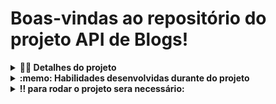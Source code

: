 # Boas-vindas ao repositório do projeto API de Blogs!

<details>
  <summary><strong>👨‍💻 Detalhes do projeto</strong></summary><br />

  Blogs API é uma API e um banco de dados para a produção de conteúdo para um blog! 

  onde foi desenvolvida uma aplicação em `Node.js` usando o pacote `sequelize` para fazer um `CRUD` de posts desevolvendo:

  1. endpoints que estarão conectados ao seu banco de dados seguindo os princípios do REST;

  2. um post onde é necessário usuário e login, portanto será trabalhada a **relação entre** `user` e `post`; 

  3. a utilização de categorias para os posts, trabalhando, assim, a **relação de** `posts` para `categories` e de `categories` para `posts`.

<br />
</details>
<details>
  <summary><strong>:memo: Habilidades desenvolvidas durante do projeto</strong></summary><br />

  Nesse projeto, foi capaz de:

  - Utilizar sequelize
  - Utilizar methodos GET POST DELETE PUT 
  - Utilizar um banco de dados dinamico
  - Vlidar senhas utilizando jwt
  - Vlidar inputs utilizando joi
  - Utilizar arquitetura Model Service Controller
  - Criar Banco de dados MySql
  
</details>

<details>
  <summary><strong>‼️ para rodar o projeto sera necessário: </strong></summary><br />

  1. Clone o repositório

  - Use o comando: `git clone git@https://github.com/HocineSehanine/blogs-API-project.git`.
  - Entre na pasta do repositório que você acabou de clonar:
    - `cd recipes-app`

  2. Instale as dependências e inicialize o projeto

  - Instale as dependências:
    - `npm install`
   
  3. Rodar os containers
   
  - Rodar docker:
    - `docker-compose up -d`
    
  4. Criar banco de dados 
  
  - Configurar a conexão com banco de dados
   **Você irá precisar configurar as variáveis de ambiente para uso do MySQL.** Você pode usar esse [Arquivo de variáveis de ambiente](https://github.com/HocineSehanine/blogs-API-project/blob/main/.env.example) como referência.

  O arquivo a seguir, contém um modelo das variáveis de ambiente utilizadas no projeto. Para o contexto de teste local, é importante configurar as variáveis: `MYSQL_HOST`, `MYSQL_PORT`, `MYSQL_USER`, `MYSQL_PASSWORD`:

  > 👉 `.env.example`
  ```env
#### SERVER VARS
NODE_ENV=development
API_PORT=3000
API_HOST=localhost
#### DATABASE VARS
MYSQL_HOST=localhost
MYSQL_PORT=3306
MYSQL_DB_NAME=blogs-api
MYSQL_USER=root
MYSQL_PASSWORD=password
#### SECRECT VARS
JWT_SECRET=suaSenhaSecreta
  ```
  #### Variável `JWT_SECRET`:
  
  Esta variável de ambiente deverá ser utilizada tanto para criar o token quanto para verificá-lo. Os teste locais e o avaliador vão utilizar a variável de ambiente `JWT_SECRET` para testar os requisitos

  - Criar banco de dados e rodar migrations:
    - `npm run prestart`
  - Rodar seedres:
    - `npm run seed`
  - Rodar servidor:
    - `npm run debug`
  
  3. utilização dos methodos
   
  - POTS http://localhost:3000/login:
    - `esse endponit é muito importante pra gerar um token que sera necessário nos proximos passos onde devemos declara o seguinte objeto no body:`
      -`{
          "email": "lewishamilton@gmail.com",
          "password": "123456"
        }`
   -POST http://localhost:3000/user
      -`esse endponit será utilisado para criar um novo usurio onde devemos declara o seguinte objeto no body:`
      -`{
          "displayName": "Brett Wiltshire",
          "email": "brett@email.com",
          "password": "123456",
          "image": "http://4.bp.blogspot.com/_YA50adQ-7vQ/S1gfR_6ufpI/AAAAAAAAAAk/1ErJGgRWZDg/S45/brett.png"
          // a imagem não é obrigatória
        }`
    -GET http://localhost:3000/user
      -`esse endponit será utilisado para listar todos os usurios`
      -`e será necessário declarar um token valido`
    
    -GET http://localhost:3000/user/:id
      -`esse endponit será utilisado para listar um usuario pelo seu id`
      -`e será necessário declarar um token valido`
      
    -POST http://localhost:3000/categories
      -`esse endponit será utilisado para adicionar uma nova categoria onde devemos declara o seguinte objeto no body:`
      -`{
          "name": "Typescript"
        }`
    
    -GET http://localhost:3000/categories
      -`esse endponit será utilisado para listar todas as categorias`
      -`e será necessário declarar um token valido`
      
    -POST http://localhost:3000/post
      -`esse endponit será utilisado para adicionar um novo post onde devemos declara o seguinte objeto no body:`
      -`{
          "title": "Latest updates, August 1st",
          "content": "The whole text for the blog post goes here in this key",
          "categoryIds": [1, 2]
        }`
    
    -GET http://localhost:3000/post
      -`esse endponit será capaz de trazer todos os blogs post`
      -`e será necessário declarar um token valido`
  
    -GET http://localhost:3000/post/:id
      -`esse endponit será capaz de trazer um post pelo seu id`
      -`e será necessário declarar um token valido`
    
     
</details>
